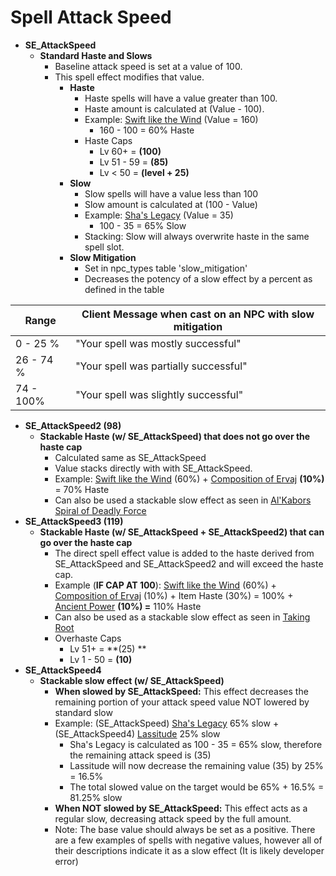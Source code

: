 # Spell Attack Speed

* **SE_AttackSpeed**
  * **Standard Haste and Slows**
    * Baseline attack speed is set at a value of 100.
    * This spell effect modifies that value.
      * **Haste**
        * Haste spells will have a value greater than 100.
        * Haste amount is calculated at (Value - 100). 
        * Example: [Swift like the Wind](http://lucy.allakhazam.com/spell.html?id=172&source=Live) (Value = 160) 
          * 160 - 100 = 60% Haste
        * Haste Caps
          * Lv 60+ = **(100)**
          * Lv 51 - 59 = **(85)**
          * Lv < 50 = **(level + 25)**
      * **Slow**
        * Slow spells will have a value less than 100
        * Slow amount is calculated at (100 - Value)
        * Example: [Sha's Legacy](http://lucy.allakhazam.com/spell.html?id=6828&source=Live) (Value = 35)
          * 100 - 35 = 65% Slow
        * Stacking: Slow will always overwrite haste in the same spell slot.
      * **Slow Mitigation**
        * Set in npc_types table 'slow_mitigation'
        * Decreases the potency of a slow effect by a percent as defined in the table

| **Range** | **Client Message when cast on an NPC with slow mitigation** |
| --------- | ----------------------------------------------------------- |
| 0 - 25 %  | "Your spell was mostly successful"                          |
| 26 - 74 % |  "Your spell was partially successful"                      |
| 74 - 100% |  "Your spell was slightly successful"                       |

* **SE_AttackSpeed2 (98)**
  * **Stackable Haste (w/ SE_AttackSpeed) that does not go over the haste cap**
    * Calculated same as SE_AttackSpeed
    * Value stacks directly with with SE_AttackSpeed.
    * Example: [Swift like the Wind](http://lucy.allakhazam.com/spell.html?id=172&source=Live) (60%) + [Composition of Ervaj](http://lucy.allakhazam.com/spell.html?id=1452&source=Live) **(10%)** = 70% Haste
    * Can also be used a stackable slow effect as seen in [Al'Kabors Spiral of Deadly Force](http://lucy.allakhazam.com/spell.html?id=17974&source=Live)
* **SE_AttackSpeed3 (119)**
  * **Stackable Haste (w/ SE_AttackSpeed + SE_AttackSpeed2) that can go over the haste cap**
    * The direct spell effect value is added to the haste derived from SE_AttackSpeed and SE_AttackSpeed2 and will exceed the haste cap.
    * Example (**IF CAP AT 100**): [Swift like the Wind](http://lucy.allakhazam.com/spell.html?id=172&source=Live) (60%) + [Composition of Ervaj](http://lucy.allakhazam.com/spell.html?id=1452&source=Live) (10%) + Item Haste (30%) = 100% + [Ancient Power](http://lucy.allakhazam.com/spell.html?id=6375&source=Live) **(10%) =** 110% Haste
    * Can also be used as a stackable slow effect as seen in [Taking Root](http://lucy.allakhazam.com/spell.html?id=31853&source=Live)
    * Overhaste Caps
      * Lv 51+ = **(25) **
      * Lv 1 - 50 = **(10)**
* **SE_AttackSpeed4**
  * **Stackable slow effect (w/ SE_AttackSpeed)**
    * **When slowed by SE_AttackSpeed:** This effect decreases the remaining portion of your attack speed value NOT lowered by standard slow
    * Example: (SE_AttackSpeed) [Sha's Legacy](http://lucy.allakhazam.com/spell.html?id=6828&source=Live) 65% slow + (SE_AttackSpeed4) [Lassitude](http://lucy.allakhazam.com/spell.html?id=11785&source=Live) 25% slow
      * Sha's Legacy is calculated as 100 - 35 = 65% slow, therefore the remaining attack speed is (35)
      * Lassitude will now decrease the remaining value (35) by 25% = 16.5%
      * The total slowed value on the target would be 65% + 16.5% = 81.25% slow
    * **When NOT slowed by SE_AttackSpeed:** This effect acts as a regular slow, decreasing attack speed by the full amount.
    * Note: The base value should always be set as a positive. There are a few examples of spells with negative values, however all of their descriptions indicate it as a slow effect (It is likely developer error)
